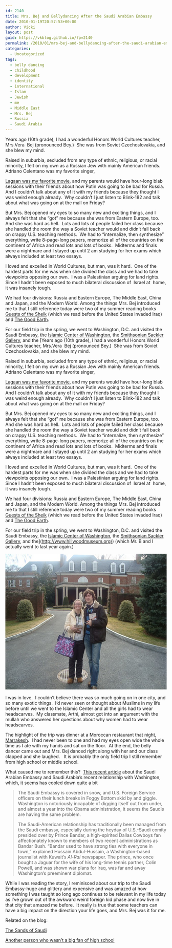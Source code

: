 ```yaml
---
id: 2140
title: Mrs. Bej and Bellydancing After the Saudi Arabian Embassy
date: 2010-01-19T20:57:53+00:00
author: Vicki
layout: post
guid: https://vkblog.github.io/?p=2140
permalink: /2010/01/mrs-bej-and-bellydancing-after-the-saudi-arabian-embassy/
categories:
  - Uncategorized
tags:
  - belly dancing
  - childhood
  - development
  - identity
  - international
  - Islam
  - Jewish
  - me
  - Middle East
  - Mrs. Bej
  - Russia
  - Saudi Arabia
---
```

Years ago (10th grade), I had a wonderful Honors World Cultures teacher, Mrs.Vera  Bej (pronounced Bey.)  She was from Soviet Czechoslovakia, and she blew my mind.

Raised in suburbia, secluded from any type of ethnic, religious, or racial minority, I felt on my own as a Russian Jew with mainly American friends. Adriano Celentano was my favorite singer, [](https://vkblog.github.io/2009/06/12/a-russian-in-bollywood/)
  

  
[](https://vkblog.github.io/2009/06/12/a-russian-in-bollywood/)

[Lagaan was my favorite movie](https://vkblog.github.io/2009/06/12/a-russian-in-bollywood/), and my parents would have hour-long blab sessions with their friends about how Putin was going to be bad for Russia.  And I couldn&#8217;t talk about any of it with my friends because they thought I was weird enough already.  Why couldn&#8217;t I just listen to Blink-182 and talk about what was going on at the mall on Friday?

But Mrs. Bej opened my eyes to so many new and exciting things, and I always felt that she &#8220;got&#8221; me because she was from Eastern Europe, too.  And she was hard as hell.  Lots and lots of people failed her class because she handled the room the way a Soviet teacher would and didn&#8217;t fall back on crappy U.S. teaching methods.  We had to &#8220;internalize, then synthesize&#8221; everything, write 8-page-long papers, memorize all of the countries on the continent of Africa and read lots and lots of books.  Midterms and finals were a nightmare and I stayed up until 2 am studying for her exams which always included at least two essays.

I loved and excelled in World Cultures, but man, was it hard.  One of the hardest parts for me was when she divided the class and we had to take viewpoints opposing our own.  I was a Palestinian arguing for land rights.  Since I hadn&#8217;t been exposed to much bilateral discussion of  Israel at  home, it was insanely tough.

We had four divisions: Russia and Eastern Europe, The Middle East, China and Japan, and the Modern World. Among the things Mrs. Bej introduced me to that I still reference today were two of my summer reading books [Guests of the Sheik](http://www.amazon.com/Guests-Sheik-Ethnography-Iraqi-Village/dp/0385014856) (which we read before the United States invaded Iraq) and [The Good Earth](http://en.wikipedia.org/wiki/The_Good_Earth).

For our field trip in the spring, we went to Washington, D.C. and visited the Saudi Embassy, the [Islamic Center of Washington](http://www.theislamiccenter.com/), the [Smithsonian Sackler Gallery](http://www.asia.si.edu/), and the [Years ago (10th grade), I had a wonderful Honors World Cultures teacher, Mrs.Vera  Bej (pronounced Bey.)  She was from Soviet Czechoslovakia, and she blew my mind.

Raised in suburbia, secluded from any type of ethnic, religious, or racial minority, I felt on my own as a Russian Jew with mainly American friends. Adriano Celentano was my favorite singer, [](https://vkblog.github.io/2009/06/12/a-russian-in-bollywood/)
  

  
[](https://vkblog.github.io/2009/06/12/a-russian-in-bollywood/)

[Lagaan was my favorite movie](https://vkblog.github.io/2009/06/12/a-russian-in-bollywood/), and my parents would have hour-long blab sessions with their friends about how Putin was going to be bad for Russia.  And I couldn&#8217;t talk about any of it with my friends because they thought I was weird enough already.  Why couldn&#8217;t I just listen to Blink-182 and talk about what was going on at the mall on Friday?

But Mrs. Bej opened my eyes to so many new and exciting things, and I always felt that she &#8220;got&#8221; me because she was from Eastern Europe, too.  And she was hard as hell.  Lots and lots of people failed her class because she handled the room the way a Soviet teacher would and didn&#8217;t fall back on crappy U.S. teaching methods.  We had to &#8220;internalize, then synthesize&#8221; everything, write 8-page-long papers, memorize all of the countries on the continent of Africa and read lots and lots of books.  Midterms and finals were a nightmare and I stayed up until 2 am studying for her exams which always included at least two essays.

I loved and excelled in World Cultures, but man, was it hard.  One of the hardest parts for me was when she divided the class and we had to take viewpoints opposing our own.  I was a Palestinian arguing for land rights.  Since I hadn&#8217;t been exposed to much bilateral discussion of  Israel at  home, it was insanely tough.

We had four divisions: Russia and Eastern Europe, The Middle East, China and Japan, and the Modern World. Among the things Mrs. Bej introduced me to that I still reference today were two of my summer reading books [Guests of the Sheik](http://www.amazon.com/Guests-Sheik-Ethnography-Iraqi-Village/dp/0385014856) (which we read before the United States invaded Iraq) and [The Good Earth](http://en.wikipedia.org/wiki/The_Good_Earth).

For our field trip in the spring, we went to Washington, D.C. and visited the Saudi Embassy, the [Islamic Center of Washington](http://www.theislamiccenter.com/), the [Smithsonian Sackler Gallery](http://www.asia.si.edu/), and the](http://www.hillwoodmuseum.org/) (which Mr. B and I actually went to last year again.)

[<img class="aligncenter size-full wp-image-2144" title="HillwoodJPG" src="https://raw.githubusercontent.com/vkblog/vkblog.github.io/master/public/img/2010/01/HillwoodJPG.jpg" alt="" width="564" height="424" />](https://raw.githubusercontent.com/vkblog/vkblog.github.io/master/public/img/2010/01/HillwoodJPG.jpg)

I was in love.  I couldn&#8217;t believe there was so much going on in one city, and so many exotic things.  I&#8217;d never seen or thought about Muslims in my life before until we went to the Islamic Center and all the girls had to wear headscarves.  My classmate, Arthi, almost got into an argument with the mullah who answered her questions about why women had to wear headscarves.

The highlight of the trip was dinner at a Moroccan restaurant that night, [Marrakesh](http://www.marrakesh.us/).  I had never been to one and had my eyes open wide the whole time as I ate with my hands and sat on the floor.  At the end, the belly dancer came out and Mrs. Bej danced right along with her and our class clapped and she laughed.   It is probably the only field trip I still remember from high school or middle school.

What caused me to remember this?  [This recent article](http://www.tabletmag.com/news-and-politics/23814/cold-desert-nights/) about the Saudi Arabian Embassy and Saudi Arabia&#8217;s recent relationship with Washington, which, it seems has cooled down quite a bit

> The Saudi Embassy is covered in snow, and U.S. Foreign Service officers on their lunch breaks in Foggy Bottom skid by and giggle. Washington is notoriously incapable of digging itself out from under, and almost a year into the Obama administration, it seems the Saudis are having the same problem.
> 
> The Saudi-American relationship has traditionally been managed from the Saudi embassy, especially during the heyday of U.S.-Saudi comity presided over by Prince Bandar, a high-spirited Dallas Cowboys fan affectionately known to members of two recent administrations as Bandar Bush. “Bandar used to have strong ties with everyone in town,” explained Hussain Abdul-Hussain, a Washington-based journalist with Kuwait’s _Al-Rai_ newspaper. The prince, who once bought a Jaguar for the wife of his long-time tennis partner, Colin Powell, and was shown war plans for Iraq, was far and away Washington’s preeminent diplomat.

While I was reading the story, I reminisced about our trip to the Saudi Embassy-huge and glittery and expensive and was amazed at how something I was taught so long ago continues to be relevant in my life today as I&#8217;ve grown out of the awkward weird foreign kid phase and now live in that city that amazed me before.  It really is true that some teachers can have a big impact on the direction your life goes, and Mrs. Bej was it for me.

Related on the blog:

[The Sands of Saudi](https://vkblog.github.io/2009/06/23/sands-of-saudi/)
  
[Another person who wasn&#8217;t a big fan of high school](https://vkblog.github.io/2009/10/26/author-interview-hannah-friedman/)